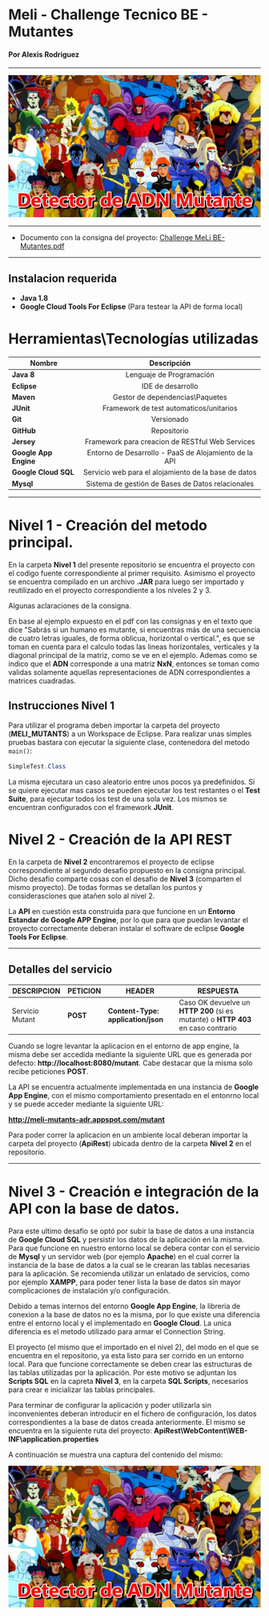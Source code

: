 


# Meli - Challenge Tecnico BE - Mutantes
#### Por Alexis Rodriguez

*********
![alt text](https://github.com/alfatymajo/meli-mutants-adr/blob/master/xmen-portada.png "Portada Xmen")
*********

* Documento con la consigna del proyecto: [Challenge MeLi BE- Mutantes.pdf](https://github.com/alfatymajo/meli-mutants-adr/blob/master/Challenge%20MeLi%20BE-%20Mutantes.pdf)

*********

## Instalacion requerida

+ **Java 1.8**
+ **Google Cloud Tools For Eclipse** (Para testear la API de forma local)

# Herramientas\Tecnologías utilizadas

| Nombre        | Descripción   |
| ------------- |:-------------:|
| **Java 8**      | Lenguaje de Programación |
| **Eclipse**      | IDE de desarrollo      |
| **Maven** |  Gestor de dependencias\Paquetes      |
| **JUnit** | Framework de test automaticos/unitarios |
| **Git**      | Versionado      |
| **GitHub**      | Repositorio      |
| **Jersey**      | Framework para creacion de RESTful Web Services      |
| **Google App Engine**      | Entorno de Desarrollo - PaaS de Alojamiento de la API      |
| **Google Cloud SQL**      | Servicio web para el alojamiento de la base de datos      |
| **Mysql**      | Sistema de gestión de Bases de Datos relacionales     |

*********

# Nivel 1 - Creación del metodo principal.

En la carpeta **Nivel 1** del presente repositorio se encuentra el proyecto con el codigo fuente correspondiente al primer requisito. Asimismo el proyecto se encuentra compilado en un archivo **.JAR** para luego ser importado y reutilizado en el proyecto correspondiente a los niveles 2 y 3.

Algunas aclaraciones de la consigna.

En base al ejemplo expuesto en el pdf con las consignas y en el texto que dice "Sabrás si un humano es mutante, si encuentras más de una secuencia de cuatro letras iguales, de forma oblicua, horizontal o vertical.", es que se toman en cuenta para el calculo todas las lineas horizontales, verticales y la diagonal principal de la matriz, como se ve en el ejemplo. Ademas como se indico que el **ADN** corresponde a una matriz **NxN**, entonces se toman como validas solamente aquellas representaciones de ADN correspondientes a matrices cuadradas.

## Instrucciones Nivel 1

Para utilizar el programa deben importar la carpeta del proyecto (**MELI_MUTANTS**) a un Workspace de Eclipse. Para realizar unas simples pruebas bastara con ejecutar la siguiente clase, contenedora del metodo `main()`:

```java
SimpleTest.Class

```

La misma ejecutara un caso aleatorio entre unos pocos ya predefinidos. Si se quiere ejecutar mas casos se pueden ejecutar los test restantes o el **Test Suite**, para ejecutar todos los test de una sola vez. Los mismos se encuentran configurados con el framework **JUnit**.

# Nivel 2 - Creación de la API REST

En la carpeta de **Nivel 2** encontraremos el proyecto de eclipse correspondiente al segundo desafio propuesto en la consigna principal. Dicho desafio comparte cosas con el desafio de **Nivel 3** (comparten el mismo proyecto). De todas formas se detallan los puntos y considerasciones que atañen solo al nivel 2.

La **API** en cuestión esta construida para que funcione en un **Entorno Estandar de Google APP Engine**, por lo que para que puedan levantar el proyecto correctamente deberan instalar el software de eclipse **Google Tools For Eclipse**. 

*********

## Detalles del servicio

| DESCRIPCION  | PETICION  | HEADER  | RESPUESTA
| ------ | ------ | ------ | ------ |
| Servicio Mutant | **POST** | **Content-Type: application/json** | Caso OK devuelve un **HTTP 200** (si es mutante) o **HTTP 403** en caso contrario

Cuando se logre levantar la aplicacion en el entorno de app engine, la misma debe ser accedida mediante la siguiente URL que es generada por defecto: **http://localhost:8080/mutant**. Cabe destacar que la misma solo recibe peticiones **POST**.

La API se encuentra actualmente implementada en una instancia de **Google App Engine**, con el mismo comportamiento presentado en el entonrno local y se puede acceder mediante la siguiente URL:

**http://meli-mutants-adr.appspot.com/mutant**

Para poder correr la aplicacion en un ambiente local deberan importar la carpeta del proyecto (**ApiRest**) ubicada dentro de la carpeta **Nivel 2** en el repositorio.

*********

# Nivel 3 - Creación e integración de la API con la base de datos.

Para este ultimo desafio se optó por subir la base de datos a una instancia de **Google Cloud SQL** y persistir los datos de la aplicación en la misma. Para que funcione en nuestro entorno local se debera contar con el servicio de **Mysql** y un servidor web (por ejemplo **Apache**) en el cual correr la instancia de la base de datos a la cual se le crearan las tablas necesarias para la aplicación. Se recomienda utilizar un enlatado de servicios, como por ejemplo **XAMPP**, para poder tener lista la base de datos sin mayor complicaciones de instalación y/o configuración.

Debido a temas internos del entorno **Google App Engine**, la libreria de conexion a la base de datos no es la misma, por lo que existe una diferencia entre el entorno local y el implementado en **Google Cloud**. La unica diferencia es el metodo utilizado para armar el Connection String.

El proyecto (el mismo que el importado en el nivel 2), del modo en el que se encuentra en el repositorio, ya esta listo para ser corrido en un entorno local. Para que funcione correctamente se deben crear las estructuras de las tablas utilizadas por la aplicación. Por este motivo se adjuntan los **Scripts SQL** en la capreta **Nivel 3**, en la carpeta **SQL Scripts**, necesarios para crear e inicializar las tablas principales.

Para terminar de configurar la aplicación y poder utilizarla sin inconvenientes deberan introducir en el fichero de configuración, los datos correspondientes a la base de datos creada anteriormente. El mismo se encuentra en la siguiente ruta del proyecto: **ApiRest\WebContent\WEB-INF\application.properties**

A continuación se muestra una captura del contenido del mismo:

![alt text](https://github.com/alfatymajo/meli-mutants-adr/blob/master/xmen-portada.png "Captura App Properties")